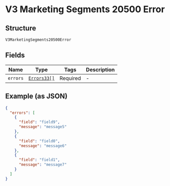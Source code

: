 
# V3 Marketing Segments 20500 Error

## Structure

`V3MarketingSegments20500Error`

## Fields

| Name | Type | Tags | Description |
|  --- | --- | --- | --- |
| `errors` | [`Errors33[]`](../../doc/models/errors-33.md) | Required | - |

## Example (as JSON)

```json
{
  "errors": [
    {
      "field": "field9",
      "message": "message5"
    },
    {
      "field": "field0",
      "message": "message6"
    },
    {
      "field": "field1",
      "message": "message7"
    }
  ]
}
```

